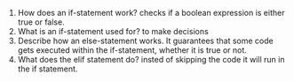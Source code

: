 1. How does an if-statement work? checks if a boolean expression is either true or false.
2. What is an if-statement used for? to make decisions 
3. Describe how an else-statement works. It guarantees that some code gets executed within the if-statement, whether it is true or not.
4. What does the elif statement do? insted of skipping the code it will run in the if statement.